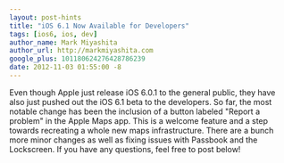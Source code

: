 ```yaml
---
layout: post-hints
title: "iOS 6.1 Now Available for Developers"
tags: [ios6, ios, dev]
author_name: Mark Miyashita
author_url: http://markmiyashita.com
google_plus: 101180624276428786239
date: 2012-11-03 01:55:00 -8
---
```


Even though Apple just release iOS 6.0.1 to the general public, they have also just pushed out the iOS 6.1 beta to the developers. So far, the most notable change has been the inclusion of a button labeled "Report a problem" in the Apple Maps app. This is a welcome feature and a step towards recreating a whole new maps infrastructure. There are a bunch more minor changes as well as fixing issues with Passbook and the Lockscreen. If you have any questions, feel free to post below!
